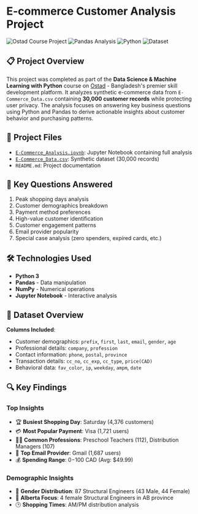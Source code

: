 # E-commerce Customer Analysis Project

![Ostad Course Project](https://img.shields.io/badge/Ostad-Skill%20Learning%20Platform-blue)
![Pandas Analysis](https://img.shields.io/badge/Pandas-1.5.3-blue)
![Python](https://img.shields.io/badge/Python-3.9%2B-brightgreen)
![Dataset](https://img.shields.io/badge/Records-30k-orange)

## 📋 Project Overview
This project was completed as part of the **Data Science & Machine Learning with Python** course on [Ostad](https://ostad.app/) - Bangladesh's premier skill development platform. It analyzes synthetic e-commerce data from `E-Commerce_Data.csv` containing **30,000 customer records** while protecting user privacy. The analysis focuses on answering key business questions using Python and Pandas to derive actionable insights about customer behavior and purchasing patterns.


## 📁 Project Files
- [`E-Commerce_Analysis.ipynb`](E-Commerce_Analysis.ipynb): Jupyter Notebook containing full analysis
- [`E-Commerce_Data.csv`](https://github.com/zubyr09/E-commerce-Customer-Analysis-Project/blob/main/E-Commerce_Data.csv): Synthetic dataset (30,000 records)
- `README.md`: Project documentation


## 🎯 Key Questions Answered
1. Peak shopping days analysis
2. Customer demographics breakdown
3. Payment method preferences
4. High-value customer identification
5. Customer engagement patterns
6. Email provider popularity
7. Special case analysis (zero spenders, expired cards, etc.)

## 🛠️ Technologies Used
- **Python 3**
- **Pandas** - Data manipulation
- **NumPy** - Numerical operations
- **Jupyter Notebook** - Interactive analysis

## 📂 Dataset Overview
**Columns Included**:
- Customer demographics: `prefix`, `first`, `last`, `email`, `gender`, `age`
- Professional details: `company`, `profession`
- Contact information: `phone`, `postal`, `province`
- Transaction details: `cc_no`, `cc_exp`, `cc_type`, `price(CAD)`
- Behavioral data: `fav_color`, `ip`, `weekday`, `ampm`, `date`

## 🔍 Key Findings
### Top Insights
- 🏆 **Busiest Shopping Day**: Saturday (4,376 customers)
- 💳 **Most Popular Payment**: Visa (1,721 users)
- 👩💼 **Common Professions**: Preschool Teachers (112), Distribution Managers (107)
- 📧 **Top Email Provider**: Gmail (1,687 users)
- 💰 **Spending Range**: $0-$100 CAD (Avg: $49.99)

### Demographic Insights
- 👥 **Gender Distribution**: 87 Structural Engineers (43 Male, 44 Female)
- 🎯 **Alberta Focus**: 4 female Structural Engineers in AB province
- 🕒 **Shopping Times**: AM/PM distribution analysis


